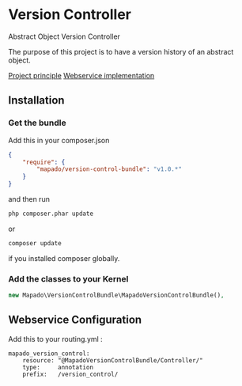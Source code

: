 Version Controller
==================
Abstract Object Version Controller

The purpose of this project is to have a version history of an abstract object.

[Project principle](https://github.com/mapado/VersionControlBundle/blob/master/Resources/doc/1-principle.md)
[Webservice implementation](https://github.com/mapado/VersionControlBundle/blob/master/Resources/doc/2-webservice.md)

## Installation
### Get the bundle

Add this in your composer.json

```json
{
	"require": {
		"mapado/version-control-bundle": "v1.0.*"
	}
}
```

and then run

```sh
php composer.phar update
```
or 
```sh
composer update
```
if you installed composer globally.

### Add the classes to your Kernel
```php
new Mapado\VersionControlBundle\MapadoVersionControlBundle(),
```

## Webservice Configuration
Add this to your routing.yml :
```
mapado_version_control:
    resource: "@MapadoVersionControlBundle/Controller/"
    type:     annotation
    prefix:   /version_control/
```
